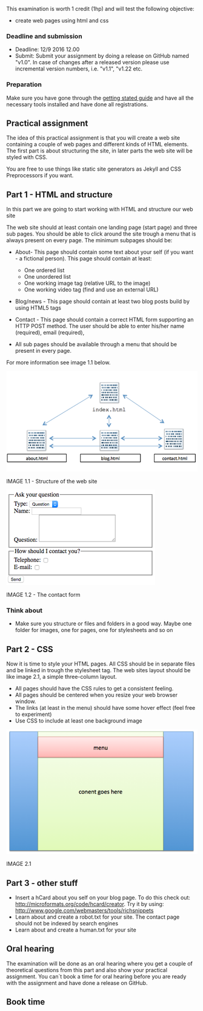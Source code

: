This examination is worth 1 credit (1hp) and will test the following objective:
- create web pages using html and css

### Deadline and submission
* Deadline: 12/9 2016 12.00
* Submit: Submit your assignment by doing a release on GitHub named "v1.0". In case of changes after a released version please use incremental version numbers, i.e. "v1.1", "v1.22 etc.

### Preparation
Make sure you have gone through the [getting stated guide](https://coursepress.lnu.se/kurs/introduction-to-web-programming/getting-started/) and have all the necessary tools installed and have done all registrations.

## Practical assignment
The idea of this practical assignment is that you will create a web site containing a couple of web pages and different kinds of HTML elements. The first part is about structuring the site, in later parts the web site will be styled with CSS.

You are free to use things like static site generators as Jekyll and CSS Preprocessors if you want.

## Part 1 - HTML and structure
In this part we are going to start working with HTML and structure our web site

The web site should at least contain one landing page (start page) and three sub pages. You should be able to click around the site trough a menu that is always present on every page.
The minimum subpages should be:
* About- This page should contain some text about your self (if you want - a fictional person). This page should contain at least:
  * One ordered list
  * One unordered list
  * One working image tag (relative URL to the image)
  * One working video tag (find and use an external URL)
* Blog/news - This page should contain at least two blog posts build by using HTML5 tags
* Contact - This page should contain a correct HTML form supporting an HTTP POST method. The user should be able to enter his/her name (required), email (required),

* All sub pages should be available through a menu that should be present in every page.

For more information see image 1.1 below.

![image 1.1](https://github.com/1dv525/syllabus/raw/master/examination/images/structure.png)

IMAGE 1.1 - Structure of the web site


![image 1.2](https://github.com/1dv525/syllabus/raw/master/examination/images/contactform.png)

IMAGE 1.2 - The contact form

### Think about
* Make sure you structure or files and folders in a good way. Maybe one folder for images, one for pages, one for stylesheets and so on


## Part 2 - CSS

Now it is time to style your HTML pages. All CSS should be in separate files and be linked in trough the stylesheet tag. The web sites layout should be like image 2.1, a simple three-column layout.

* All pages should have the CSS rules to get a consistent feeling.
* All pages should be centered when you resize your web browser window.
* The links (at least in the menu) should have some hover effect (feel free to experiment)
* Use CSS to include at least one background image

![Image 2.1](https://github.com/1dv525/syllabus/raw/master/examination/images/layout.png)

IMAGE 2.1

## Part 3 - other stuff
* Insert a hCard about you self on your blog page. To do this check out: http://microformats.org/code/hcard/creator. Try it by using: http://www.google.com/webmasters/tools/richsnippets
* Learn about and create a robot.txt for your site. The contact page should not be indexed by search engines
* Learn about and create a human.txt for your site

## Oral hearing
The examination will be done as an oral hearing where you get a couple of theoretical questions from this part and also show your practical assignment. You can´t book a time for oral hearing before you are ready with the assignment and have done a release on GitHub.

## Book time
